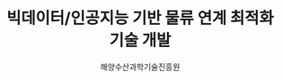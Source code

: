 ---
layout: page
title: 빅데이터/인공지능 기반 물류 연계 최적화 기술 개발
start_date: 2022-01-28 08:59:00-0400
end_date: 2025-03-01 08:59:00-0400
author: 해양수산과학기술진흥원
description: 빅데이터/인공지능 기반 물류 연계 최적화 기술 개발
importance: 1
category: projects
related_publications: false
---